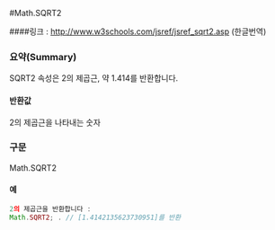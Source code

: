 #Math.SQRT2

####링크 : http://www.w3schools.com/jsref/jsref_sqrt2.asp (한글번역) 

### 요약(Summary)

SQRT2 속성은 2의 제곱근, 약 1.414를 반환합니다.

#### 반환값

2의 제곱근을 나타내는 숫자

### 구문

Math.SQRT2

#### 예

```javascript
2의 제곱근을 반환합니다 :
Math.SQRT2; . // [1.4142135623730951]를 반환





